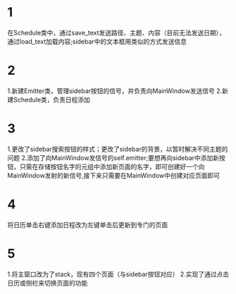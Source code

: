 # 1

在Schedule类中，通过save_text发送路径、主题、内容（目前无法发送日期），通过load_text加载内容;sidebar中的文本框用类似的方式发送信息

# 2

1.新建Emitter类，管理sidebar按钮的信号，并负责向MainWindow发送信号
2.新建Schedule类，负责日程添加

# 3

1.更改了sidebar搜索按钮的样式；更改了sidebar的背景，以暂时解决不同主题的问题
2.添加了向MainWindow发信号的self.emitter;要想再向sidebar中添加新按钮，只需在存储按钮名字的元组中添加新页面的名字，即可创建好一个向MainWindow发射的新信号,接下来只需要在MainWindow中创建对应页面即可

# 4

将日历单击右键添加日程改为左键单击后更新到专门的页面

# 5

1.将主窗口改为了stack，现有四个页面（与sidebar按钮对应）
2.实现了通过点击日历或侧栏来切换页面的功能
